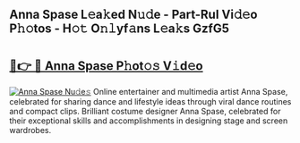 ## Anna Spase L𝚎a𝚔ed N𝚞𝚍e - Part-RuI Vi𝚍𝚎o P𝚑𝚘tos - H𝚘𝚝 O𝚗𝚕yf𝚊ns L𝚎a𝚔s GzfG5

# <h2><a href="http://kf2m2za.oniu.top/?m=Anna+Spase">🔗👉 🔴 Anna Spase P𝚑ot𝚘𝚜 V𝚒d𝚎o</a></h2>

[![Anna Spase Nu𝚍e𝚜](https://i.imgur.com/0qMVB7G.gif)](http://kf2m2za.oniu.top/?m=Anna+Spase)
Online entertainer and multimedia artist Anna Spase, celebrated for sharing dance and lifestyle ideas through viral dance routines and compact clips. Brilliant costume designer Anna Spase, celebrated for their exceptional skills and accomplishments in designing stage and screen wardrobes.  
